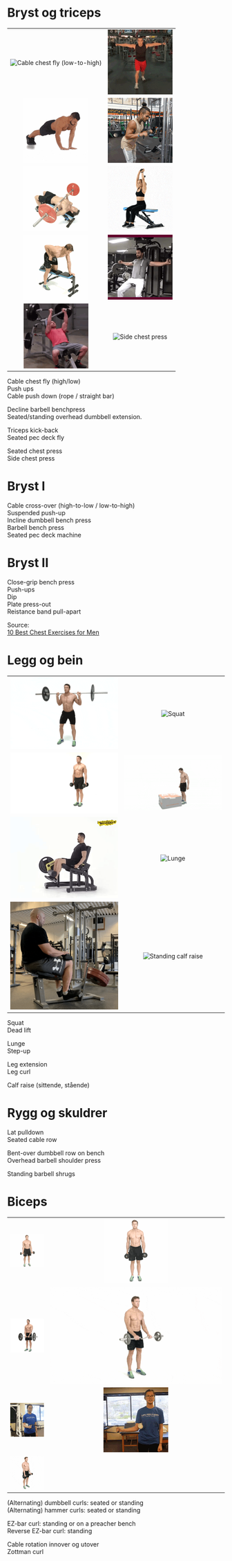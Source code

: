 # Bryst og triceps

|||  
|:-:|:-:|  
|![Cable chest fly (low-to-high)](./media/bilder/bryst/cable-chest-fly-low-1.gif) | ![Cable chest fly (high-to-low)](./media/bilder/bryst/cable-chest-fly-high-1.gif)|  
|![Push-up](./media/bilder/bryst/pushup-close-grip.gif) | ![Cable push down](./media/bilder/triceps/cable-push-down-2.gif)|  
|![Decline bench press](./media/bilder/bryst/decline-bench-press.gif) | ![Dumbbell overhead extension](./media/bilder/triceps/dumbbell-overhead-extension-3.gif)|  
|![Triceps kick back](./media/bilder/triceps/triceps-kick-back.gif) | ![Pec deck fly](./media/bilder/bryst/pec-deck.gif)|  
|![Chest press](./media/bilder/bryst/bench-press-1.gif) | ![Side chest press](./media/bilder/bryst/side-chest-press.gif)|  

Cable chest fly (high/low)  
Push ups  
Cable push down (rope / straight bar)

Decline barbell benchpress  
Seated/standing overhead dumbbell extension.  

Triceps kick-back  
Seated pec deck fly

Seated chest press  
Side chest press  

# Bryst I
Cable cross-over (high-to-low / low-to-high)  
Suspended push-up  
Incline dumbbell bench press  
Barbell bench press  
Seated pec deck machine  

# Bryst II
Close-grip bench press  
Push-ups  
Dip  
Plate press-out  
Reistance band pull-apart  

Source:  
[10 Best Chest Exercises for Men](https://manofmany.com/lifestyle/fitness/10-best-chest-exercises-for-men)

# Legg og bein
|||
|:-:|:-:|
|![Squat](./media/bilder/bein/squat.gif) | ![Squat](./media/bilder/bein/deadlift-straight.gif)|
|![Lunge](./media/bilder/bein/lunge.gif)|![Step-up](./media/bilder/bein/stepup.gif) | 
|![Leg extension](./media/bilder/bein/leg-extension.gif) | ![Lunge](./media/bilder/bein/leg-curl-lying.gif)|
|![Seated calf raise](./media/bilder/bein/calf-raise-seated.gif) | ![Standing calf raise](./media/bilder/bein/calf-raise-standing.gif)|

Squat  
Dead lift  

Lunge  
Step-up  

Leg extension  
Leg curl  

Calf raise (sittende, stående)

# Rygg og skuldrer
Lat pulldown  
Seated cable row  

Bent-over dumbbell row on bench  
Overhead barbell shoulder press  

Standing barbell shrugs  

# Biceps 

|||  
|:-:|:-:|  
|![dumbbell curl](./media/bilder/biceps/dumbbell-curl.gif) | ![hammer curl](./media/bilder/biceps/hammer-curl.gif)|  
|![EZ-bar curl](./media/bilder/biceps/ez-bar-curl.gif) | ![reverse EZ-bar curl](./media/bilder/biceps/reverse-ez-bar-curl.gif)|
|![external cable shoulder rotation](./media/bilder/biceps/external-shoulder-rotation-cable.gif) | ![internal cable shoulder rotation](./media/bilder/biceps/internal-shoulder-rotation-cable.gif)|  
|![Zottman curl](./media/bilder/biceps/zottman-curl.gif)|  

(Alternating) dumbbell curls: seated or standing  
(Alternating) hammer curls: seated or standing  

EZ-bar curl: standing or on a preacher bench  
Reverse EZ-bar curl: standing  

Cable rotation innover og utover  
Zottman curl  
